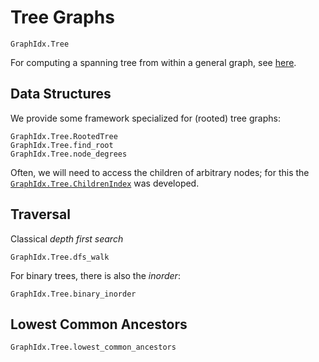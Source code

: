 Tree Graphs
==========

```@docs
GraphIdx.Tree
```

For computing a spanning tree from within a general graph, see [here](mst.md).


Data Structures
--------------

We provide some framework specialized for (rooted) tree graphs:
```@docs
GraphIdx.Tree.RootedTree
GraphIdx.Tree.find_root
GraphIdx.Tree.node_degrees
```

Often, we will need to access the children of arbitrary nodes; for this the [`GraphIdx.Tree.ChildrenIndex`](@ref) was developed.



Traversal
--------

Classical *depth first search*
```@docs
GraphIdx.Tree.dfs_walk
```

For binary trees, there is also the *inorder*:
```@docs
GraphIdx.Tree.binary_inorder
```


Lowest Common Ancestors
---------------------

```@docs
GraphIdx.Tree.lowest_common_ancestors
```
